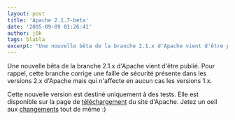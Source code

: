 ```yaml
---
layout: post
title: 'Apache 2.1.7-beta'
date: '2005-09-09 01:26:41'
author: j0k
tags: blabla
excerpt: "Une nouvelle bêta de la branche 2.1.x d'Apache vient d'être publié.   Pour rappel, cette branche corrige une faille de sécurité présente dans les versions 2.x d'Apache mais qui n'affecte en aucun cas les versions 1.x.  \n  \nCette nouvelle version est destiné uniquement à des tests. Elle est disponible sur la page de      …"
---
```


Une nouvelle bêta de la branche 2.1.x d'Apache vient d'être publié.   Pour rappel, cette branche corrige une faille de sécurité présente dans les versions 2.x d'Apache mais qui n'affecte en aucun cas les versions 1.x.

Cette nouvelle version est destiné uniquement à des tests. Elle est disponible sur la page de [téléchargement](http://httpd.apache.org/download.cgi) du site d'Apache.   Jetez un oeil aux [changements](http://mir2.ovh.net/ftp.apache.org/dist/httpd/CHANGES_2.1) tout de même :)
